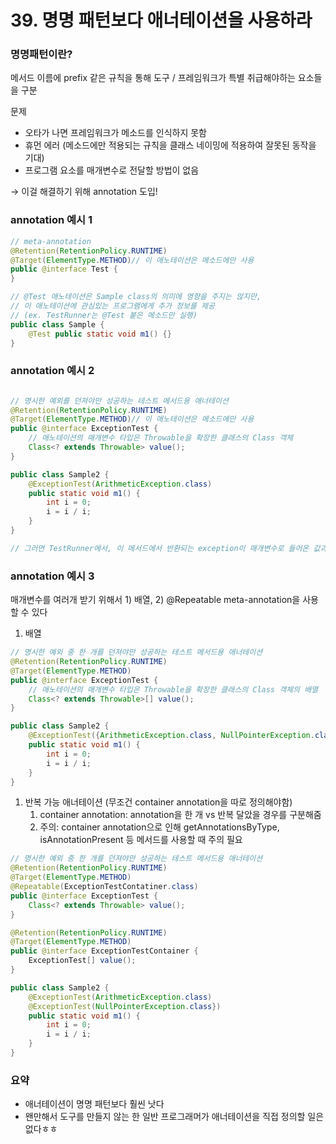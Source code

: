 # 39. 명명 패턴보다 애너테이션을 사용하라

### 명명패턴이란?

메서드 이름에 prefix 같은 규칙을 통해 도구 / 프레임워크가 특별 취급해야하는 요소들을 구분

문제

- 오타가 나면 프레임워크가 메소드를 인식하지 못함
- 휴먼 에러 (메소드에만 적용되는 규칙을 클래스 네이밍에 적용하여 잘못된 동작을 기대)
- 프로그램 요소를 매개변수로 전달할 방법이 없음

→ 이걸 해결하기 위해 annotation 도입!

### annotation 예시 1

```java
// meta-annotation
@Retention(RetentionPolicy.RUNTIME)
@Target(ElementType.METHOD)// 이 애노테이션은 메소드에만 사용
public @interface Test {
}

// @Test 애노테이션은 Sample class의 의미에 영향을 주지는 않지만,
// 이 애노테이션에 관심있는 프로그램에게 추가 정보를 제공
// (ex. TestRunner는 @Test 붙은 메소드만 실행)
public class Sample {
	@Test public static void m1() {}
}
```

### annotation 예시 2

```java

// 명시한 예외를 던져야만 성공하는 테스트 메서드용 애너테이션
@Retention(RetentionPolicy.RUNTIME)
@Target(ElementType.METHOD)// 이 애노테이션은 메소드에만 사용
public @interface ExceptionTest {
	// 애노테이션의 매개변수 타입은 Throwable을 확장한 클래스의 Class 객체
	Class<? extends Throwable> value(); 
}

public class Sample2 {
	@ExceptionTest(ArithmeticException.class)
	public static void m1() {
		int i = 0;
		i = i / i;
	}
}

// 그러면 TestRunner에서, 이 메서드에서 반환되는 exception이 매개변수로 들어온 값과 같음을 확인
```

### annotation 예시 3

매개변수를 여러개 받기 위해서 1) 배열, 2) @Repeatable meta-annotation을 사용할 수 있다

1. 배열

```java
// 명시한 예외 중 한 개를 던져야만 성공하는 테스트 메서드용 애너테이션
@Retention(RetentionPolicy.RUNTIME)
@Target(ElementType.METHOD)
public @interface ExceptionTest {
	// 애노테이션의 매개변수 타입은 Throwable을 확장한 클래스의 Class 객체의 배열
	Class<? extends Throwable>[] value(); 
}

public class Sample2 {
	@ExceptionTest({ArithmeticException.class, NullPointerException.class})
	public static void m1() {
		int i = 0;
		i = i / i;
	}
}

```

1. 반복 가능 애너테이션 (무조건 container annotation을 따로 정의해야함)
    1. container annotation: annotation을 한 개 vs 반복 달았을 경우를 구분해줌
    2. 주의: container annotation으로 인해 getAnnotationsByType, isAnnotationPresent 등 메서드를 사용할 때 주의 필요

```java
// 명시한 예외 중 한 개를 던져야만 성공하는 테스트 메서드용 애너테이션
@Retention(RetentionPolicy.RUNTIME)
@Target(ElementType.METHOD)
@Repeatable(ExceptionTestContatiner.class)
public @interface ExceptionTest {
	Class<? extends Throwable> value(); 
}

@Retention(RetentionPolicy.RUNTIME)
@Target(ElementType.METHOD)
public @interface ExceptionTestContainer {
	ExceptionTest[] value();
}

public class Sample2 {
	@ExceptionTest(ArithmeticException.class)
	@ExceptionTest(NullPointerException.class})
	public static void m1() {
		int i = 0;
		i = i / i;
	}
}

```

### 요약

- 애너테이션이 명명 패턴보다 훨씬 낫다
- 왠만해서 도구를 만들지 않는 한 일반 프로그래머가 애너테이션을 직접 정의할 일은 없다ㅎㅎ